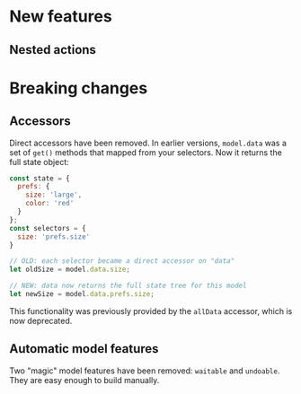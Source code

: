 # New features

## Nested actions

# Breaking changes

## Accessors
Direct accessors have been removed. In earlier versions,
`model.data` was a set of `get()` methods that mapped
from your selectors. Now it returns the full state object:

```js
const state = {
  prefs: {
    size: 'large',
    color: 'red'
  }
};
const selectors = {
  size: 'prefs.size'
}

// OLD: each selector became a direct accessor on "data"
let oldSize = model.data.size;

// NEW: data now returns the full state tree for this model
let newSize = model.data.prefs.size;
``` 

This functionality was previously provided by the
`allData` accessor, which is now deprecated.

## Automatic model features

Two "magic" model features have been removed: `waitable`
and `undoable`. They are easy enough to build manually.

